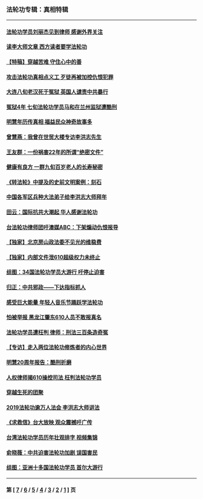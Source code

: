 ### 法轮功专辑：真相特辑
---
#### [法轮功学员刘丽杰见到律师 感谢外界关注](../../pages/nf4389/n13927012.md?03120430) 
#### [读李大师文章 西方读者要学法轮功](../../pages/nf4389/n13925142.md?03120430) 
#### [【特稿】穿越苦难 守住心中的善](../../pages/nf4389/n13784979.md?03120430) 
#### [攻击法轮功真相点义工 歹徒再被加控仇恨犯罪](../../pages/nf4389/n13601019.md?03120430) 
#### [大连八旬老汉死于冤狱 英国人谴责中共暴行](../../pages/nf4389/n13480118.md?03120430) 
#### [冤狱4年 七旬法轮功学员马和在兰州监狱遭酷刑](../../pages/nf4389/n13304688.md?03120430) 
#### [明慧年历传真相 福益民众神奇故事多](../../pages/nf4389/n13294545.md?03120430) 
#### [曾慧燕：我曾在世贸大楼专访李洪志先生](../../pages/nf4389/n12898729.md?03120430) 
#### [王友群：一份祸害22年的所谓“绝密文件”](../../pages/nf4389/n12871750.md?03120430) 
#### [健康有良方 一群九旬百岁老人的长寿秘密](../../pages/nf4389/n12847475.md?03120430) 
#### [《转法轮》中提及的史前文明案例：刻石](../../pages/nf4389/n12758577.md?03120430) 
#### [中国各军区兵种大法弟子给李洪志大师拜年](../../pages/nf4389/n12750047.md?03120430) 
#### [田云：国际抗共大潮起 华人感谢法轮功](../../pages/nf4389/n12357708.md?03120430) 
#### [台法轮功律师团吁澳媒ABC：下架煽动仇恨报导](../../pages/nf4389/n12279917.md?03120430) 
#### [【独家】北京房山政法委不见光的维稳费](../../pages/nf4389/n12031979.md?03120430) 
#### [【独家】内部文件泄610超级权力未终止](../../pages/nf4389/n12023895.md?03120430) 
#### [组图：34国法轮功学员大游行 吁停止迫害](../../pages/nf4389/n11492658.md?03120430) 
#### [归正：中共邪政——下达指标抓人](../../pages/nf4389/n11474770.md?03120430) 
#### [感受巨大能量 年轻人音乐节踊跃学法轮功](../../pages/nf4389/n11441981.md?03120430) 
#### [怕被举报 黑龙江肇东610人员不敢报真名](../../pages/nf4389/n11436499.md?03120430) 
#### [法轮功学员遭枉判 律师：刑法三百条造奇冤](../../pages/nf4389/n11433943.md?03120430) 
#### [【专访】走入两位法轮功修炼者的内心世界](../../pages/nf4389/n11415623.md?03120430) 
#### [明慧20周年报告：酷刑折磨](../../pages/nf4389/n11387954.md?03120430) 
#### [人权律师揭610操控司法 枉判法轮功学员](../../pages/nf4389/n11313370.md?03120430) 
#### [穿越生死的团聚](../../pages/nf4389/n11258922.md?03120430) 
#### [2019法轮功逾万人法会 李洪志大师讲法](../../pages/nf4389/n11265303.md?03120430) 
#### [《求救信》台大放映 观众震撼吁广传](../../pages/nf4389/n10922251.md?03120430) 
#### [台湾法轮功学员历年壮观排字 视频集锦](../../pages/nf4389/n10878789.md?03120430) 
#### [俞晓薇：中共迫害法轮功加剧 误国害民](../../pages/nf4389/n10859260.md?03120430) 
#### [组图：亚洲十多国法轮功学员 首尔大游行](../../pages/nf4389/n10781149.md?03120430) 

---
#### 第 [ [7](./7.md?03120430) / [6](./6.md?03120430) / [5](./5.md?03120430) / [4](./4.md?03120430) / [3](./3.md?03120430) / [2](./2.md?03120430) / [1](./1.md?03120430) ] 页
